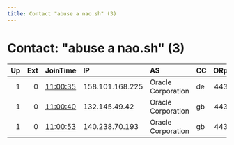 ```yaml
---
title: Contact "abuse a nao.sh" (3)
---
```


# Contact: "abuse a nao.sh" (3)

|   Up |   Ext | JoinTime                                                                                            | IP              | AS                 | CC   |   ORp |   Dirp | OS    | Version   | Nickname     |   eFamMembers |
|-----:|------:|:----------------------------------------------------------------------------------------------------|:----------------|:-------------------|:-----|------:|-------:|:------|:----------|:-------------|--------------:|
|    1 |     0 | [11:00:35](https://metrics.torproject.org/rs.html#details/9C97E5840578697030ABFC7784442E32EFD8E91D) | 158.101.168.225 | Oracle Corporation | de   |   443 |      0 | Linux | 0.4.1.6   | ScarletNao   |             5 |
|    1 |     0 | [11:00:40](https://metrics.torproject.org/rs.html#details/52AB8767E130C3519920C77072E72F347979AAE9) | 132.145.49.42   | Oracle Corporation | gb   |   443 |      0 | Linux | 0.4.1.6   | TangerineNao |             5 |
|    1 |     0 | [11:00:53](https://metrics.torproject.org/rs.html#details/A9D6D98A8F5FF4379291AB142EEEF634FEC19416) | 140.238.70.193  | Oracle Corporation | gb   |   443 |      0 | Linux | 0.4.1.6   | TaffyNao     |             5 |
